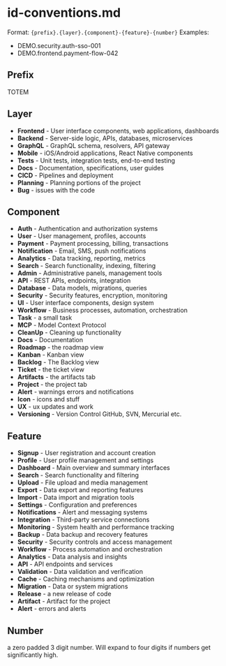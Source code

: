 # id-conventions.md

Format: `{prefix}.{layer}.{component}-{feature}-{number}`
Examples:

- DEMO.security.auth-sso-001
- DEMO.frontend.payment-flow-042

## Prefix

TOTEM

## Layer

- **Frontend** - User interface components, web applications, dashboards
- **Backend** - Server-side logic, APIs, databases, microservices
- **GraphQL** - GraphQL schema, resolvers, API gateway
- **Mobile** - iOS/Android applications, React Native components
- **Tests** - Unit tests, integration tests, end-to-end testing
- **Docs** - Documentation, specifications, user guides
- **CICD** - Pipelines and deployment
- **Planning** - Planning portions of the project
- **Bug** - issues with the code

## Component

- **Auth** - Authentication and authorization systems
- **User** - User management, profiles, accounts
- **Payment** - Payment processing, billing, transactions
- **Notification** - Email, SMS, push notifications
- **Analytics** - Data tracking, reporting, metrics
- **Search** - Search functionality, indexing, filtering
- **Admin** - Administrative panels, management tools
- **API** - REST APIs, endpoints, integration
- **Database** - Data models, migrations, queries
- **Security** - Security features, encryption, monitoring
- **UI** - User interface components, design system
- **Workflow** - Business processes, automation, orchestration
- **Task** - a small task
- **MCP** - Model Context Protocol
- **CleanUp** - Cleaning up functionality
- **Docs** - Documentation
- **Roadmap** - the roadmap view
- **Kanban** - Kanban view
- **Backlog** - The Backlog view
- **Ticket** - the ticket view
- **Artifacts** - the artifacts tab
- **Project** - the project tab
- **Alert** - warnings errors and notifications
- **Icon** - icons and stuff
- **UX** - ux updates and work
- **Versioning** - Version Control GitHub, SVN, Mercurial etc.

## Feature

- **Signup** - User registration and account creation
- **Profile** - User profile management and settings
- **Dashboard** - Main overview and summary interfaces
- **Search** - Search functionality and filtering
- **Upload** - File upload and media management
- **Export** - Data export and reporting features
- **Import** - Data import and migration tools
- **Settings** - Configuration and preferences
- **Notifications** - Alert and messaging systems
- **Integration** - Third-party service connections
- **Monitoring** - System health and performance tracking
- **Backup** - Data backup and recovery features
- **Security** - Security controls and access management
- **Workflow** - Process automation and orchestration
- **Analytics** - Data analysis and insights
- **API** - API endpoints and services
- **Validation** - Data validation and verification
- **Cache** - Caching mechanisms and optimization
- **Migration** - Data or system migrations
- **Release** - a new release of code
- **Artifact** - Artifact for the project
- **Alert** - errors and alerts

## Number

a zero padded 3 digit number. Will expand to four digits if numbers get significantly high.
